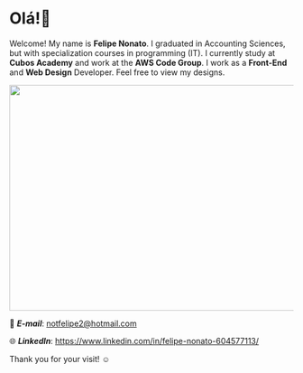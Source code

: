 # Olá!👋

Welcome! My name is **Felipe Nonato**. I graduated in Accounting Sciences, but with specialization courses in programming (IT). I currently study at **Cubos Academy** and work at the **AWS Code Group**. I work as a **Front-End** and **Web Design** Developer. Feel free to view my designs.

<img align="center" src="https://camo.githubusercontent.com/abb0a7a6197ffbe011c0705b0fff8c494e9c4c58913db99fe951ec7ca0eb97f5/68747470733a2f2f63646e612e61727473746174696f6e2e636f6d2f702f6173736574732f696d616765732f696d616765732f3032382f3130322f3035382f6f726967696e616c2f706978656c2d6a6566662d6d61747269782d732e6769663f31353933343837323633" width="800" height="400" />


:love_letter: ***E-mail***: notfelipe2@hotmail.com

:globe_with_meridians: ***LinkedIn***: https://www.linkedin.com/in/felipe-nonato-604577113/ 

Thank you for your visit! :relaxed:
